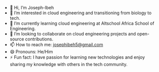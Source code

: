- 👋 Hi, I’m Joseph-Ibeh
- 👀 I’m interested in cloud engineering and transitioning from biology to tech.
- 🌱 I’m currently learning cloud engineering at Altschool Africa School of Engineering.
- 💞️ I’m looking to collaborate on cloud engineering projects and open-source contributions.
- 📫 How to reach me: josephibeh5@gmail.com
- 😄 Pronouns: He/Him
- ⚡ Fun fact: I have passion for learning new technologies and enjoy sharing my knowledge with others in the tech community.

<!---
Joseph-Ibeh/Joseph-Ibeh is a ✨ special ✨ repository because its `README.md` (this file) appears on your GitHub profile.
You can click the Preview link to take a look at your changes.
--->
